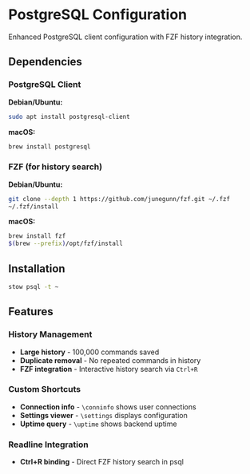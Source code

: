 # PostgreSQL Configuration

Enhanced PostgreSQL client configuration with FZF history integration.

## Dependencies

### PostgreSQL Client
**Debian/Ubuntu:**
```bash
sudo apt install postgresql-client
```
**macOS:**
```bash
brew install postgresql
```

### FZF (for history search)
**Debian/Ubuntu:**
```bash
git clone --depth 1 https://github.com/junegunn/fzf.git ~/.fzf
~/.fzf/install
```
**macOS:**
```bash
brew install fzf
$(brew --prefix)/opt/fzf/install
```

## Installation

```bash
stow psql -t ~
```
## Features

### History Management
- **Large history** - 100,000 commands saved
- **Duplicate removal** - No repeated commands in history
- **FZF integration** - Interactive history search via `Ctrl+R`

### Custom Shortcuts
- **Connection info** - `\conninfo` shows user connections
- **Settings viewer** - `\settings` displays configuration
- **Uptime query** - `\uptime` shows backend uptime

### Readline Integration
- **Ctrl+R binding** - Direct FZF history search in psql